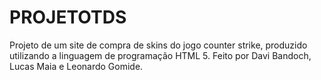 # PROJETOTDS
Projeto de um site de compra de skins do jogo counter strike, produzido utilizando a linguagem de programação HTML 5.
Feito por Davi Bandoch, Lucas Maia e Leonardo Gomide.
